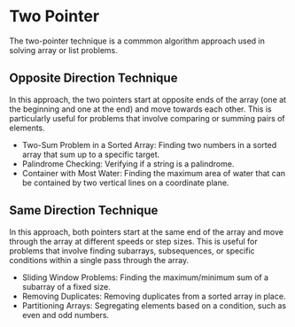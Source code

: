 # Two Pointer

The two-pointer technique is a commmon algorithm  approach used in solving array or list problems.

## Opposite Direction Technique

In this approach, the two pointers start at opposite ends of the array (one at the beginning and one at the end) and move towards each other. This is particularly useful for problems that involve comparing or summing pairs of elements.

- Two-Sum Problem in a Sorted Array: Finding two numbers in a sorted array that sum up to a specific target.
- Palindrome Checking: Verifying if a string is a palindrome.
- Container with Most Water: Finding the maximum area of water that can be contained by two vertical lines on a coordinate plane.

## Same Direction Technique

In this approach, both pointers start at the same end of the array and move through the array at different speeds or step sizes. This is useful for problems that involve finding subarrays, subsequences, or specific conditions within a single pass through the array.

- Sliding Window Problems: Finding the maximum/minimum sum of a subarray of a fixed size.
- Removing Duplicates: Removing duplicates from a sorted array in place.
- Partitioning Arrays: Segregating elements based on a condition, such as even and odd numbers.
